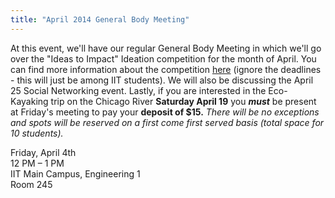 ```yaml
---
title: "April 2014 General Body Meeting"
---
```


At this event, we'll have our regular General Body Meeting in which we'll go over the "Ideas to Impact" Ideation competition for the month of April. You can find more information about the competition [here](https://netimpact.org/learning-resources/learning-opportunities/student-impact-opportunities/ideas-to-impact-ideation-lab) (ignore the deadlines - this will just be among IIT students). We will also be discussing the April 25 Social Networking event. Lastly, if you are interested in the Eco-Kayaking trip on the Chicago River **Saturday April 19** you **_must_** be present at Friday's meeting to pay your **deposit of $15.** *There will be no exceptions and spots will be reserved on a first come first served basis (total space for 10 students).*

Friday, April 4th<br />
12 PM – 1 PM<br />
IIT Main Campus, Engineering 1<br />
Room 245
